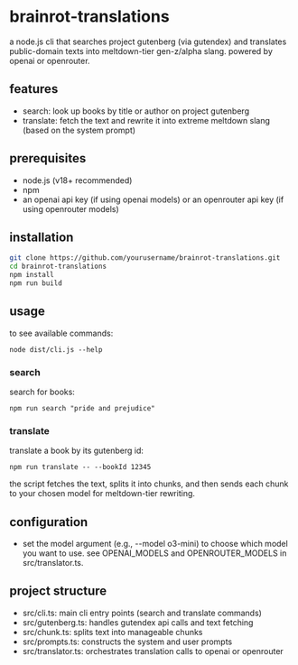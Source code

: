# brainrot-translations

a node.js cli that searches project gutenberg (via gutendex) and translates public-domain texts into meltdown-tier gen-z/alpha slang. powered by openai or openrouter.

## features
- search: look up books by title or author on project gutenberg
- translate: fetch the text and rewrite it into extreme meltdown slang (based on the system prompt)

## prerequisites
- node.js (v18+ recommended)
- npm
- an openai api key (if using openai models) or an openrouter api key (if using openrouter models)

## installation
```bash
git clone https://github.com/yourusername/brainrot-translations.git
cd brainrot-translations
npm install
npm run build
```

## usage

to see available commands:
```
node dist/cli.js --help
```

### search

search for books:

`npm run search "pride and prejudice"`

### translate

translate a book by its gutenberg id:

`npm run translate -- --bookId 12345`

the script fetches the text, splits it into chunks, and then sends each chunk to your chosen model for meltdown-tier rewriting.

## configuration
- set the model argument (e.g., --model o3-mini) to choose which model you want to use. see OPENAI_MODELS and OPENROUTER_MODELS in src/translator.ts.

## project structure
- src/cli.ts: main cli entry points (search and translate commands)
- src/gutenberg.ts: handles gutendex api calls and text fetching
- src/chunk.ts: splits text into manageable chunks
- src/prompts.ts: constructs the system and user prompts
- src/translator.ts: orchestrates translation calls to openai or openrouter
